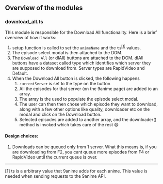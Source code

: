 ## Overview of the modules
### download_all.ts
This module is responsible for the Download All functionality.
Here is a brief overview of how it works:

1. setup function is called to set the `animeName` and the `ts`<sup>[[1]](#myfootnote1)</sup> values.
2. The episode select modal is then attached to the DOM.
3. The `Download All` (or dlAll) buttons are attached to the DOM.
dlAll buttons have a dataset called type which identifies which
server they are supposed to download from. Server types are
RapidVideo and Default.
4. When the Download All button is clicked, the following happens
    1. `currentServer` is set to the type on the button.
    2. All the episodes for that server (on the 9anime page) are added
       to an array.
    3. The array is the used to populate the episode select modal.
    4. The user can then then chose which episode they want to download,
       along with a few other options like quality, downloader etc on
       the modal and click on the Download button.
    5. Selected episodes are added to another array, and the downloader()
       method is invoked which takes care of the rest :smile:

#### Design choices:
1. Downloads can be queued only from 1 server. What this means is, if
you are downloading from F2, you cant queue more episodes from F4 or
RapidVideo until the current queue is over.

<hr>
<a name="myfootnote1">[1]</a> ts is a arbitrary value that 9anime adds for each anime. This value is
needed when sending requests to the 9anime API.
